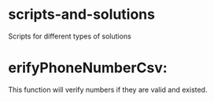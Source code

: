 # scripts-and-solutions
Scripts for different types of solutions

# erifyPhoneNumberCsv:
This function will verify numbers if they are valid and existed.
